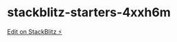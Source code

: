# stackblitz-starters-4xxh6m

[Edit on StackBlitz ⚡️](https://stackblitz.com/edit/stackblitz-starters-4xxh6m)